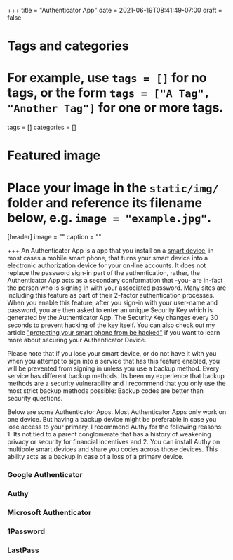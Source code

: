 +++
title = "Authenticator App"
date = 2021-06-19T08:41:49-07:00
draft = false

# Tags and categories
# For example, use `tags = []` for no tags, or the form `tags = ["A Tag", "Another Tag"]` for one or more tags.
tags = []
categories = []

# Featured image
# Place your image in the `static/img/` folder and reference its filename below, e.g. `image = "example.jpg"`.
[header]
image = ""
caption = ""

+++
An Authenticator App is a app that you install on a [smart device](/glossary/smart-device), in most cases a mobile smart phone, that turns your smart device into a electronic authorization device for your on-line accounts. It does not replace the password sign-in part of the authentication, rather, the Authenticator App acts as a secondary conformation that -you- are in-fact the person who is signing in with your associated password. Many sites are including this feature as part of their 2-factor authentication processes. When you enable this feature, after you sign-in with your user-name and password, you are then asked to enter an unique Security Key which is generated by the Authenticator App. The Security Key changes every 30 seconds to prevent hacking of the key itself. You can also check out my article ["protecting your smart phone from be hacked"](/publications/publication-smartphone-protection/) if you want to learn more about securing your Authenticator Device.

Please note that if you lose your smart device, or do not have it with you when you attempt to sign into a service that has this feature enabled, you will be prevented from signing in unless you use a backup method. Every service has different backup methods. Its been my experience that backup methods are a security vulnerability and I recommend that you only use the most strict backup methods possible: Backup codes are better than security questions.

Below are some Authenticator Apps. Most Authenticator Apps only work on one device. But having a backup device might be preferable in case you lose access to your primary. I recommend Authy for the following reasons: 1. Its not tied to a parent conglomerate that has a history of weakening privacy or security for financial incentives and 2. You can install Authy on multipole smart devices and share you codes across those devices. This ability acts as a backup in case of a loss of a primary device.  

### Google Authenticator

### Authy

### Microsoft Authenticator

### 1Password

### LastPass
